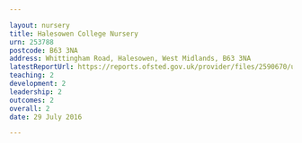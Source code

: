 ```yaml
---

layout: nursery
title: Halesowen College Nursery
urn: 253788
postcode: B63 3NA
address: Whittingham Road, Halesowen, West Midlands, B63 3NA
latestReportUrl: https://reports.ofsted.gov.uk/provider/files/2590670/urn/253788.pdf
teaching: 2
development: 2
leadership: 2
outcomes: 2
overall: 2
date: 29 July 2016

---
```

